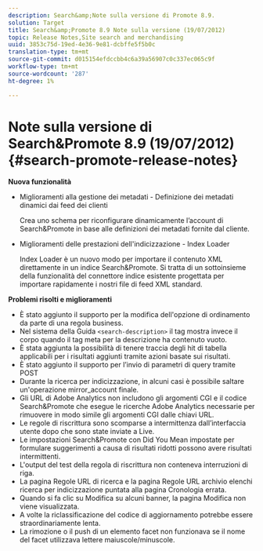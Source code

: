 ```yaml
---
description: Search&amp;Note sulla versione di Promote 8.9.
solution: Target
title: Search&amp;Promote 8.9 Note sulla versione (19/07/2012)
topic: Release Notes,Site search and merchandising
uuid: 3853c75d-19ed-4e36-9e81-dcbffe5f5b0c
translation-type: tm+mt
source-git-commit: d015154efdccbb4c6a39a56907c0c337ec065c9f
workflow-type: tm+mt
source-wordcount: '287'
ht-degree: 1%

---
```



# Note sulla versione di Search&amp;Promote 8.9 (19/07/2012){#search-promote-release-notes}

**Nuova funzionalità**

* Miglioramenti alla gestione dei metadati - Definizione dei metadati dinamici dai feed dei clienti

   Crea uno schema per riconfigurare dinamicamente l’account di Search&amp;Promote in base alle definizioni dei metadati fornite dal cliente.
* Miglioramenti delle prestazioni dell&#39;indicizzazione - Index Loader

   Index Loader è un nuovo modo per importare il contenuto XML direttamente in un indice Search&amp;Promote. Si tratta di un sottoinsieme della funzionalità del connettore indice esistente progettata per importare rapidamente i nostri file di feed XML standard.

**Problemi risolti e miglioramenti**

* È stato aggiunto il supporto per la modifica dell&#39;opzione di ordinamento da parte di una regola business.
* Nel sistema della Guida `<search-description>` il tag mostra invece il corpo quando il tag meta per la descrizione ha contenuto vuoto.
* È stata aggiunta la possibilità di tenere traccia degli hit di tabella applicabili per i risultati aggiunti tramite azioni basate sui risultati.
* È stato aggiunto il supporto per l’invio di parametri di query tramite POST
* Durante la ricerca per indicizzazione, in alcuni casi è possibile saltare un&#39;operazione mirror_account finale.
* Gli URL di Adobe Analytics non includono gli argomenti CGI e il codice Search&amp;Promote che esegue le ricerche Adobe Analytics necessarie per rimuovere in modo simile gli argomenti CGI dalle chiavi URL.
* Le regole di riscrittura sono scomparse a intermittenza dall’interfaccia utente dopo che sono state inviate a Live.
* Le impostazioni Search&amp;Promote con Did You Mean impostate per formulare suggerimenti a causa di risultati ridotti possono avere risultati intermittenti.
* L&#39;output del test della regola di riscrittura non conteneva interruzioni di riga.
* La pagina Regole URL di ricerca e la pagina Regole URL archivio elenchi ricerca per indicizzazione puntata alla pagina Cronologia errata.
* Quando si fa clic su Modifica su alcuni banner, la pagina Modifica non viene visualizzata.
* A volte la riclassificazione del codice di aggiornamento potrebbe essere straordinariamente lenta.
* La rimozione o il push di un elemento facet non funzionava se il nome del facet utilizzava lettere maiuscole/minuscole.

